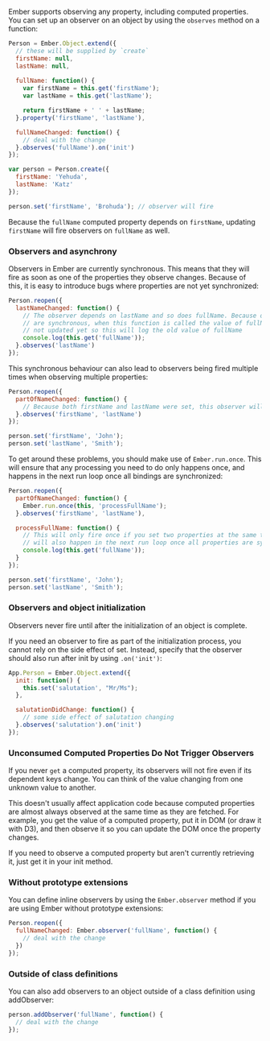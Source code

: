 Ember supports observing any property, including computed properties.
You can set up an observer on an object by using the `observes`
method on a function:

```javascript
Person = Ember.Object.extend({
  // these will be supplied by `create`
  firstName: null,
  lastName: null,
  
  fullName: function() {
    var firstName = this.get('firstName');
    var lastName = this.get('lastName');

    return firstName + ' ' + lastName;
  }.property('firstName', 'lastName'),

  fullNameChanged: function() {
    // deal with the change
  }.observes('fullName').on('init')
});

var person = Person.create({
  firstName: 'Yehuda',
  lastName: 'Katz'
});

person.set('firstName', 'Brohuda'); // observer will fire
```

Because the `fullName` computed property depends on `firstName`,
updating `firstName` will fire observers on `fullName` as well.


### Observers and asynchrony

Observers in Ember are currently synchronous. This means that they will fire
as soon as one of the properties they observe changes. Because of this, it
is easy to introduce bugs where properties are not yet synchronized:

```javascript
Person.reopen({
  lastNameChanged: function() {
    // The observer depends on lastName and so does fullName. Because observers
    // are synchronous, when this function is called the value of fullName is
    // not updated yet so this will log the old value of fullName
    console.log(this.get('fullName'));
  }.observes('lastName')
});
```

This synchronous behaviour can also lead to observers being fired multiple
times when observing multiple properties:

```javascript
Person.reopen({
  partOfNameChanged: function() {
    // Because both firstName and lastName were set, this observer will fire twice.
  }.observes('firstName', 'lastName')
});

person.set('firstName', 'John');
person.set('lastName', 'Smith');
```

To get around these problems, you should make use of `Ember.run.once`. This will
ensure that any processing you need to do only happens once, and happens in the
next run loop once all bindings are synchronized:

```javascript
Person.reopen({
  partOfNameChanged: function() {
    Ember.run.once(this, 'processFullName');
  }.observes('firstName', 'lastName'),

  processFullName: function() {
    // This will only fire once if you set two properties at the same time, and
    // will also happen in the next run loop once all properties are synchronized
    console.log(this.get('fullName'));
  }
});

person.set('firstName', 'John');
person.set('lastName', 'Smith');
```

### Observers and object initialization

Observers never fire until after the initialization of an object is complete.

If you need an observer to fire as part of the initialization process, you
cannot rely on the side effect of set. Instead, specify that the observer
should also run after init by using `.on('init')`:

```javascript
App.Person = Ember.Object.extend({
  init: function() {
    this.set('salutation', "Mr/Ms");
  },

  salutationDidChange: function() {
    // some side effect of salutation changing
  }.observes('salutation').on('init')
});
```

### Unconsumed Computed Properties Do Not Trigger Observers

If you never `get` a computed property, its observers will not fire even if
its dependent keys change. You can think of the value changing from one unknown
value to another.

This doesn't usually affect application code because computed properties are
almost always observed at the same time as they are fetched. For example, you get
the value of a computed property, put it in DOM (or draw it with D3), and then
observe it so you can update the DOM once the property changes.

If you need to observe a computed property but aren't currently retrieving it,
just get it in your init method.


### Without prototype extensions

You can define inline observers by using the `Ember.observer` method if you
are using Ember without prototype extensions:

```javascript
Person.reopen({
  fullNameChanged: Ember.observer('fullName', function() {
    // deal with the change
  })
});
```

### Outside of class definitions

You can also add observers to an object outside of a class definition
using addObserver:

```javascript
person.addObserver('fullName', function() {
  // deal with the change
});
```
